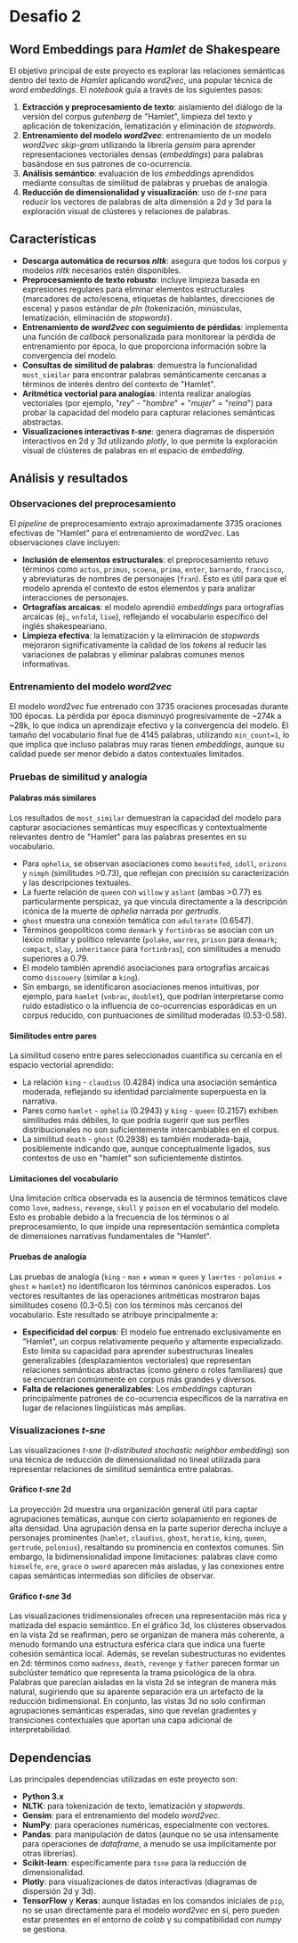 # Desafio 2
## Word Embeddings para *Hamlet* de Shakespeare
El objetivo principal de este proyecto es explorar las relaciones semánticas dentro del texto de *Hamlet* aplicando *word2vec*, una popular técnica de *word embeddings*. El *notebook* guía a través de los siguientes pasos:
1.  **Extracción y preprocesamiento de texto**: aislamiento del diálogo de la versión del corpus *gutenberg* de "Hamlet", limpieza del texto y aplicación de tokenización, lematización y eliminación de *stopwords*.
2.  **Entrenamiento del modelo *word2vec***: entrenamiento de un modelo *word2vec* *skip-gram* utilizando la librería *gensim* para aprender representaciones vectoriales densas (*embeddings*) para palabras basándose en sus patrones de co-ocurrencia.
3.  **Análisis semántico**: evaluación de los *embeddings* aprendidos mediante consultas de similitud de palabras y pruebas de analogía.
4.  **Reducción de dimensionalidad y visualización**: uso de *t-sne* para reducir los vectores de palabras de alta dimensión a 2d y 3d para la exploración visual de clústeres y relaciones de palabras.

## Características

* **Descarga automática de recursos *nltk***: asegura que todos los corpus y modelos *nltk* necesarios estén disponibles.
* **Preprocesamiento de texto robusto**: incluye limpieza basada en expresiones regulares para eliminar elementos estructurales (marcadores de acto/escena, etiquetas de hablantes, direcciones de escena) y pasos estándar de *pln* (tokenización, minúsculas, lematización, eliminación de *stopwords*).
* **Entrenamiento de *word2vec* con seguimiento de pérdidas**: implementa una función de *callback* personalizada para monitorear la pérdida de entrenamiento por época, lo que proporciona información sobre la convergencia del modelo.
* **Consultas de similitud de palabras**: demuestra la funcionalidad `most_similar` para encontrar palabras semánticamente cercanas a términos de interés dentro del contexto de "Hamlet".
* **Aritmética vectorial para analogías**: intenta realizar analogías vectoriales (por ejemplo, "*rey*" - "*hombre*" + "*mujer*" = "*reina*") para probar la capacidad del modelo para capturar relaciones semánticas abstractas.
* **Visualizaciones interactivas *t-sne***: genera diagramas de dispersión interactivos en 2d y 3d utilizando *plotly*, lo que permite la exploración visual de clústeres de palabras en el espacio de *embedding*.


## Análisis y resultados

### Observaciones del preprocesamiento

El *pipeline* de preprocesamiento extrajo aproximadamente 3735 oraciones efectivas de "Hamlet" para el entrenamiento de *word2vec*. Las observaciones clave incluyen:
* **Inclusión de elementos estructurales**: el preprocesamiento retuvo términos como `actus`, `primus`, `scoena`, `prima`, `enter`, `barnardo`, `francisco`, y abreviaturas de nombres de personajes (`fran`). Esto es útil para que el modelo aprenda el contexto de estos elementos y para analizar interacciones de personajes.
* **Ortografías arcaicas**: el modelo aprendió *embeddings* para ortografías arcaicas (ej., `vnfold`, `liue`), reflejando el vocabulario específico del inglés shakespeariano.
* **Limpieza efectiva**: la lematización y la eliminación de *stopwords* mejoraron significativamente la calidad de los *tokens* al reducir las variaciones de palabras y eliminar palabras comunes menos informativas.

### Entrenamiento del modelo *word2vec*

El modelo *word2vec* fue entrenado con 3735 oraciones procesadas durante 100 épocas. La pérdida por época disminuyó progresivamente de ~274k a ~28k, lo que indica un aprendizaje efectivo y la convergencia del modelo. El tamaño del vocabulario final fue de 4145 palabras, utilizando `min_count=1`, lo que implica que incluso palabras muy raras tienen *embeddings*, aunque su calidad puede ser menor debido a datos contextuales limitados.

### Pruebas de similitud y analogía

#### Palabras más similares
Los resultados de `most_similar` demuestran la capacidad del modelo para capturar asociaciones semánticas muy específicas y contextualmente relevantes dentro de "Hamlet" para las palabras presentes en su vocabulario.
* Para `ophelia`, se observan asociaciones como `beautifed`, `idoll`, `orizons` y `nimph` (similitudes >0.73), que reflejan con precisión su caracterización y las descripciones textuales.
* La fuerte relación de `queen` con `willow` y `aslant` (ambas >0.77) es particularmente perspicaz, ya que vincula directamente a la descripción icónica de la muerte de *ophelia* narrada por *gertrudis*.
* `ghost` muestra una conexión temática con `adulterate` (0.6547).
* Términos geopolíticos como `denmark` y `fortinbras` se asocian con un léxico militar y político relevante (`polake`, `warres`, `prison` para `denmark`; `compact`, `slay`, `inheritance` para `fortinbras`), con similitudes a menudo superiores a 0.79.
* El modelo también aprendió asociaciones para ortografías arcaicas como `discouery` (similar a `king`).
* Sin embargo, se identificaron asociaciones menos intuitivas, por ejemplo, para `hamlet` (`vnbrac`, `doublet`), que podrían interpretarse como ruido estadístico o la influencia de co-ocurrencias esporádicas en un corpus reducido, con puntuaciones de similitud moderadas (0.53-0.58).

#### Similitudes entre pares
La similitud coseno entre pares seleccionados cuantifica su cercanía en el espacio vectorial aprendido:
* La relación `king` - `claudius` (0.4284) indica una asociación semántica moderada, reflejando su identidad parcialmente superpuesta en la narrativa.
* Pares como `hamlet` - `ophelia` (0.2943) y `king` - `queen` (0.2157) exhiben similitudes más débiles, lo que podría sugerir que sus perfiles distribucionales no son suficientemente intercambiables en el corpus.
* La similitud `death` - `ghost` (0.2938) es también moderada-baja, posiblemente indicando que, aunque conceptualmente ligados, sus contextos de uso en "hamlet" son suficientemente distintos.

#### Limitaciones del vocabulario
Una limitación crítica observada es la ausencia de términos temáticos clave como `love`, `madness`, `revenge`, `skull` y `poison` en el vocabulario del modelo. Esto es probable debido a la frecuencia de los términos o al preprocesamiento, lo que impide una representación semántica completa de dimensiones narrativas fundamentales de "Hamlet".

#### Pruebas de analogía
Las pruebas de analogía (`king` - `man` + `woman` ≈ `queen` y `laertes` - `polonius` + `ghost` ≈ `hamlet`) no identificaron los términos canónicos esperados. Los vectores resultantes de las operaciones aritméticas mostraron bajas similitudes coseno (0.3-0.5) con los términos más cercanos del vocabulario. Este resultado se atribuye principalmente a:
* **Especificidad del corpus**: El modelo fue entrenado exclusivamente en "Hamlet", un corpus relativamente pequeño y altamente especializado. Esto limita su capacidad para aprender subestructuras lineales generalizables (desplazamientos vectoriales) que representan relaciones semánticas abstractas (como género o roles familiares) que se encuentran comúnmente en corpus más grandes y diversos.
* **Falta de relaciones generalizables**: Los *embeddings* capturan principalmente patrones de co-ocurrencia específicos de la narrativa en lugar de relaciones lingüísticas más amplias.

### Visualizaciones *t-sne*

Las visualizaciones *t-sne* (*t-distributed stochastic neighbor embedding*) son una técnica de reducción de dimensionalidad no lineal utilizada para representar relaciones de similitud semántica entre palabras.

#### Gráfico *t-sne* 2d
La proyección 2d muestra una organización general útil para captar agrupaciones temáticas, aunque con cierto solapamiento en regiones de alta densidad. Una agrupación densa en la parte superior derecha incluye a personajes prominentes (`hamlet`, `claudius`, `ghost`, `horatio`, `king`, `queen`, `gertrude`, `polonius`), resaltando su prominencia en contextos comunes. Sin embargo, la bidimensionalidad impone limitaciones: palabras clave como `himselfe`, `ere`, `grace` o `sword` aparecen más aisladas, y las conexiones entre capas semánticas intermedias son difíciles de observar.

#### Gráfico *t-sne* 3d
Las visualizaciones tridimensionales ofrecen una representación más rica y matizada del espacio semántico. En el gráfico 3d, los clústeres observados en la vista 2d se reafirman, pero se organizan de manera más coherente, a menudo formando una estructura esférica clara que indica una fuerte cohesión semántica local. Además, se revelan subestructuras no evidentes en 2d: términos como `madness`, `death`, `revenge` y `father` parecen formar un subclúster temático que representa la trama psicológica de la obra. Palabras que parecían aisladas en la vista 2d se integran de manera más natural, sugiriendo que su aparente separación era un artefacto de la reducción bidimensional. En conjunto, las vistas 3d no solo confirman agrupaciones semánticas esperadas, sino que revelan gradientes y transiciones contextuales que aportan una capa adicional de interpretabilidad.

## Dependencias

Las principales dependencias utilizadas en este proyecto son:

* **Python 3.x**
* **NLTK**: para tokenización de texto, lematización y *stopwords*.
* **Gensim**: para el entrenamiento del modelo *word2vec*.
* **NumPy**: para operaciones numéricas, especialmente con vectores.
* **Pandas**: para manipulación de datos (aunque no se usa intensamente para operaciones de *dataframe*, a menudo se usa implícitamente por otras librerías).
* **Scikit-learn**: específicamente para `tsne` para la reducción de dimensionalidad.
* **Plotly**: para visualizaciones de datos interactivas (diagramas de dispersión 2d y 3d).
* **TensorFlow** y **Keras**: aunque listadas en los comandos iniciales de `pip`, no se usan directamente para el modelo *word2vec* en sí, pero pueden estar presentes en el entorno de *colab* y su compatibilidad con *numpy* se gestiona.

